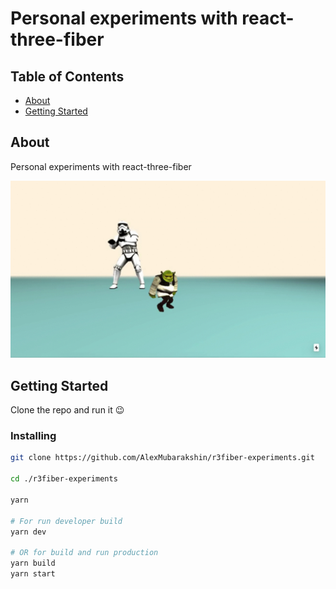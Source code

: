 # Personal experiments with react-three-fiber

## Table of Contents

+ [About](#about)
+ [Getting Started](#getting_started)

## About <a name = "about"></a>

Personal experiments with react-three-fiber

![Screenshot](/docs/screencast.gif)

## Getting Started <a name = "getting_started"></a>

Clone the repo and run it 😉

### Installing

```bash
git clone https://github.com/AlexMubarakshin/r3fiber-experiments.git

cd ./r3fiber-experiments

yarn

# For run developer build
yarn dev

# OR for build and run production
yarn build
yarn start
```
